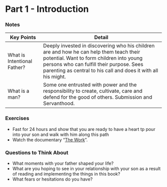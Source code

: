 # Part 1 - Introduction

### Notes

| Key Points | Detail |
| --- | --- |
| What is Intentional Father? | Deeply invested in discovering who his children are and how he can help them teach their potential. Want to form children into young persons who can fulfill their purpose. Sees parenting as central to his call and does it with all his might.  |
| What is a man? | Some one entrusted with power and the responsibility to create, cultivate, care and defend for the good of others. Submission and Servanthood. |

### Exercises

- Fast for 24 hours and show that you are ready to have a heart tp pour into your son and walk with him along this path
- Watch the documentary “[The Work](https://en.wikipedia.org/wiki/The_Work_(film))”.

### Questions to Think About

- What moments with your father shaped your life?
- What are you hoping to see in your relationship with your son as a result of reading and implementing the things in this book?
- What fears or hesitations do you have?